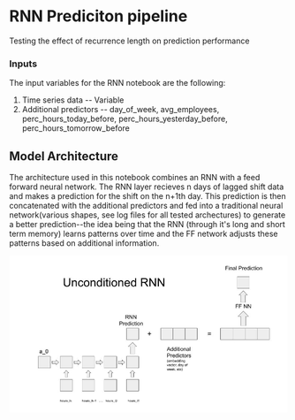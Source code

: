 # RNN Prediciton pipeline
Testing the effect of recurrence length on prediction performance

### Inputs
The input variables for the RNN notebook are the following:

1. Time series data -- Variable
2. Additional predictors -- day_of_week, avg_employees, perc_hours_today_before,
   perc_hours_yesterday_before, perc_hours_tomorrow_before

## Model Architecture
The architecture used in this notebook combines an RNN with a feed forward neural network. The RNN layer recieves n days of lagged shift data and makes a prediction for the shift on the n+1th day. This prediction is then concatenated with the additional predictors and fed into a traditional neural network(various shapes, see log files for all tested archectures) to generate a better prediction--the idea being that the RNN (through it's long and short term memory) learns patterns over time and the FF network adjusts these patterns based on additional information.

![Unconditioned RNN diagram](README_assets/Unconditioned_RNN_Diagram.jpeg)

